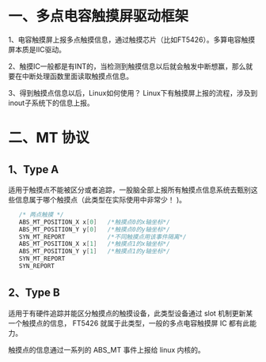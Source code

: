 # 一、多点电容触摸屏驱动框架

1、电容触摸屏上报多点触摸信息，通过触摸芯片（比如FT5426）。多算电容触摸屏本质是IIC驱动。

2、触摸IC一般都是有INT的，当检测到触摸信息以后就会触发中断想赢，那么就要在中断处理函数里面读取触摸点信息。

3、得到触摸点信息以后，Linux如何使用？		Linux下有触摸屏上报的流程，涉及到inout子系统下的信息上报。

# 二、MT 协议

## 1、Type A
适用于触摸点不能被区分或者追踪，一股脑全部上报所有触摸点信息系统去甄别这些信息属于哪个触摸点（此类型在实际使用中非常少！ )。
```cpp
   /* 两点触摸 */
   ABS_MT_POSITION_X x[0]   /*触摸点0的x轴坐标*/
   ABS_MT_POSITION_Y y[0]	/*触摸点0的y轴坐标*/
   SYN_MT_REPORT			/*不同触摸点用该事件隔离*/
   ABS_MT_POSITION_X x[1]	/*触摸点1的x轴坐标*/
   ABS_MT_POSITION_Y y[1]	/*触摸点1的y轴坐标*/
   SYN_MT_REPORT
   SYN_REPORT

```
## 2、Type B
适用于有硬件追踪并能区分触摸点的触摸设备，此类型设备通过 slot 机制更新某一个触摸点的信息， FT5426 就属于此类型，一般的多点电容触摸屏 IC 都有此能力。

触摸点的信息通过一系列的 ABS_MT 事件上报给 linux 内核的。
<!--stackedit_data:
eyJoaXN0b3J5IjpbLTQzMzA0NTMyMywxMDI0ODcxODgyLDE2ND
Q0MzI0NTksLTIwODg3NDY2MTJdfQ==
-->